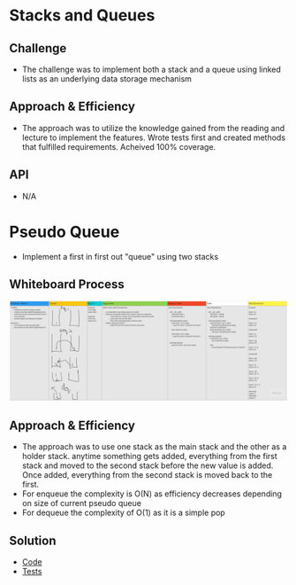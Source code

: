 # Stacks and Queues

## Challenge
* The challenge was to implement both a stack and a queue using linked lists as an underlying data storage mechanism

## Approach & Efficiency
* The approach was to utilize the knowledge gained from the reading and lecture to implement the features. Wrote tests first and created methods that fulfilled requirements. Acheived 100% coverage.

## API
* N/A

# Pseudo Queue
* Implement a first in first out "queue" using two stacks

## Whiteboard Process
![Challenge 11 Whiteboard](https://github.com/minxie97/data-structures-and-algorithms/blob/stack-queue-pseudo/python/code_challenges/stack_and_queue/stack-queue-pseudo.jpg)

## Approach & Efficiency
* The approach was to use one stack as the main stack and the other as a holder stack. anytime something gets added, everything from the first stack and moved to the second stack before the new value is added. Once added, everything from the second stack is moved back to the first. 
* For enqueue the complexity is O(N) as efficiency decreases depending on size of current pseudo queue
* For dequeue the complexity of O(1) as it is a simple pop

## Solution
* [Code](https://github.com/minxie97/data-structures-and-algorithms/blob/stack-queue-pseudo/python/code_challenges/stack_and_queue/pseudoqueue.py)
* [Tests]()

